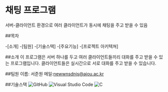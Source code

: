 # 채팅 프로그램

서버-클라이언트 환경으로 여러 클라이언트가 동시에 채팅을 주고 받을 수 있음

##목차

-[소개]
-[팀원]
-[기술스택]
-[주요기능]
-[프로젝트 아키텍쳐]

##소개
이 프로그램은 서버 하나를 두고 여러 클라이언트들끼리 대화를 주고 받을 수 있는 프로그램입니다.
클라이언트들은 실시간으로 서로 대화를 주고 받을 수 있습니다.

##팀원
이름: 서준원 메일:newwnsdnjs@ajou.ac.kr

##기술스택
![GitHub](https://img.shields.io/badge/GitHub-181717?style=flat&logo=github&logoColor=white)
![Visual Studio Code](https://img.shields.io/badge/Visual_Studio_Code-007ACC?style=flat&logo=visual-studio-code&logoColor=white)
![C](https://img.shields.io/badge/C-F05032?style=flat&logo=C&logoColor=white)










